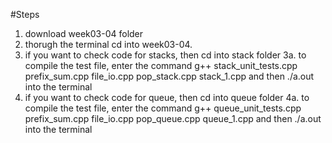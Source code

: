 #Steps
1. download week03-04 folder
2. thorugh the terminal cd into week03-04. 
3. if you want to check code for stacks, then cd into stack folder
    3a. to compile the test file, enter the command g++ stack_unit_tests.cpp prefix_sum.cpp file_io.cpp pop_stack.cpp stack_1.cpp and then ./a.out into the terminal
4. if you want to check code for queue, then cd into queue folder
    4a. to compile the test file, enter the command g++ queue_unit_tests.cpp prefix_sum.cpp file_io.cpp pop_queue.cpp queue_1.cpp and then ./a.out into the terminal